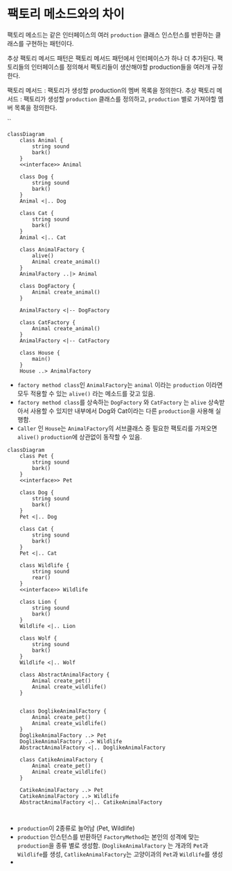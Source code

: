 # 팩토리 메소드와의 차이

팩토리 메소드는 같은 인터페이스의 여러 `production` 클래스 인스턴스를 반환하는 클래스를 구현하는 패턴이다.

추상 팩토리 메서드 패턴은 팩토리 메서드 패턴에서 인터페이스가 하나 더 추가된다.
팩토리들의 인터페이스를 정의해서 팩토리들이 생산해야할 production들을 여러개 규정한다.

팩토리 메서드 : 팩토리가 생성할 production의 멤버 목록을 정의한다.
추상 팩토리 메서드 : 팩토리가 생성할 `production` 클래스를 정의하고, `production` 별로 가져야할 멤버 목록을 정의한다.

``

```mermaid
classDiagram
	class Animal {
		string sound
		bark()
	}
	<<interface>> Animal
	
	class Dog {
		string sound
		bark()
	}
	Animal <|.. Dog

	class Cat {
		string sound
		bark()
	}
	Animal <|.. Cat

	class AnimalFactory {
		alive()
		Animal create_animal()
	}
	AnimalFactory ..|> Animal

	class DogFactory {
		Animal create_animal()
	}
	
	AnimalFactory <|-- DogFactory
	
	class CatFactory {
		Animal create_animal()
	}	
	AnimalFactory <|-- CatFactory

	class House {
		main()
	}	
	House ..> AnimalFactory

```




- `factory method class`인 `AnimalFactory`는 `animal` 이라는 `production` 이라면 모두 적용할 수 있는 `alive()` 라는 메소드를 갖고 있음.
- `factory method class`를 상속하는 `DogFactory` 와 `CatFactory` 는 `alive` 상속받아서 사용할 수 있지만 내부에서 Dog와 Cat이라는 다른 `production`을 사용해 실행함.
- `Caller` 인 `House`는 `AnimalFactory`의 서브클래스 중 필요한 팩토리를 가져오면 `alive()` `production`에 상관없이 동작할 수 있음.



```mermaid
classDiagram
	class Pet {
		string sound
		bark()
	}
	<<interface>> Pet
	
	class Dog {
		string sound
		bark()
	}
	Pet <|.. Dog

	class Cat {
		string sound
		bark()
	}
	Pet <|.. Cat

	class Wildlife {
		string sound
		rear()
	}
	<<interface>> Wildlife

	class Lion {
		string sound
		bark()
	}
	Wildlife <|.. Lion

	class Wolf {
		string sound
		bark()
	}
	Wildlife <|.. Wolf

	class AbstractAnimalFactory {
		Animal create_pet()
		Animal create_wildlife()
	}
	

	class DoglikeAnimalFactory {
		Animal create_pet()
		Animal create_wildlife()
	}
	DoglikeAnimalFactory ..> Pet
	DoglikeAnimalFactory ..> Wildlife
	AbstractAnimalFactory <|.. DoglikeAnimalFactory

	class CatikeAnimalFactory {
		Animal create_pet()
		Animal create_wildlife()
	}
	
	CatikeAnimalFactory ..> Pet
	CatikeAnimalFactory ..> Wildlife
	AbstractAnimalFactory <|.. CatikeAnimalFactory
	


```

- `production`이 2종류로 늘어남 (Pet, Wildlife)
- `production` 인스턴스를 반환하던 `FactoryMethod`는 본인의 성격에 맞는 `production`을 종류 별로 생성함. (`DoglikeAnimalFactory` 는 개과의 `Pet`과 `Wildlife`를 생성, `CatlikeAnimalFactory`는 고양이과의 `Pet`과 `Wildlife`를 생성
- 
